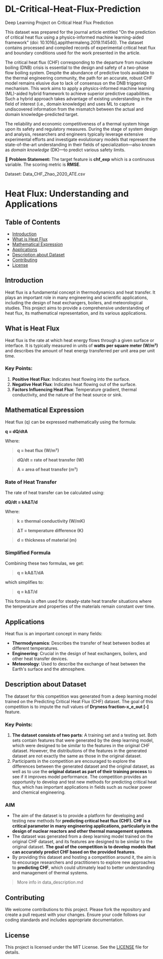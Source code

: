 # DL-Critical-Heat-Flux-Prediction
Deep Learning Project on Critical Heat Flux Prediction

This dataset was prepared for the journal article entitled "On the prediction of critical heat flux using a physics-informed machine learning-aided framework" (doi: 10.1016/j.applthermaleng.2019.114540). The dataset contains processed and compiled records of experimental critical heat flux and boundary conditions used for the work presented in the article.

The critical heat flux (CHF) corresponding to the departure from nucleate boiling (DNB) crisis is essential to the design and safety of a two-phase flow boiling system. Despite the abundance of predictive tools available to the thermal engineering community, the path for an accurate, robust CHF model remains elusive due to lack of consensus on the DNB triggering mechanism. This work aims to apply a physics-informed machine learning (ML)-aided hybrid framework to achieve superior predictive capabilities. Such a hybrid approach takes advantage of existing understanding in the field of interest (i.e., domain knowledge) and uses ML to capture undiscovered information from the mismatch between the actual and domain knowledge-predicted target.

The reliability and economic competitiveness of a thermal system hinge upon its safety and regulatory measures. During the stage of system design and analysis, researchers and engineers typically leverage extensive experimental efforts and investigate evolutionary models that represent the state-of-the-art understanding in their fields of specialization—also known as *domain knowledge* (DK)—to predict various safety limits.

🧭 **Problem Statement:** The target feature is **chf_exp** which is a continuous variable. The scoring metric is **RMSE**.

Dataset: Data_CHF_Zhao_2020_ATE.csv

# Heat Flux: Understanding and Applications

## Table of Contents

- [Introduction](#introduction)
- [What is Heat Flux](#what-is-heat-flux)
- [Mathematical Expression](#mathematical-expression)
- [Applications](#applications)
- [Description about Dataset](#description-about-dataset)
- [Contributing](#contributing)
- [License](#license)

## Introduction

Heat flux is a fundamental concept in thermodynamics and heat transfer. It plays an important role in many engineering and scientific applications, including the design of heat exchangers, boilers, and meteorological studies. This project aims to provide a comprehensive understanding of heat flux, its mathematical representation, and its various applications.

## What is Heat Flux

Heat flux is the rate at which heat energy flows through a given surface or interface. It is typically measured in units of **watts per square meter (W/m²)** and describes the amount of heat energy transferred per unit area per unit time.

### Key Points:
1. **Positive Heat Flux**: Indicates heat flowing into the surface.
2. **Negative Heat Flux**: Indicates heat flowing out of the surface.
3. **Factors Influencing Heat Flux**: Temperature gradient, thermal conductivity, and the nature of the heat source or sink.

## Mathematical Expression

Heat flux (q) can be expressed mathematically using the formula:

**q = dQ/dtA**

Where:
>**q = heat flux (W/m²)**

>**dQ/dt = rate of heat transfer (W)**

>**A = area of heat transfer (m²)**<br>

### Rate of Heat Transfer

The rate of heat transfer can be calculated using:

**dQ/dt = kAΔT/d**

Where:
>**k = thermal conductivity (W/mK)**

>**ΔT = temperature difference (K)**

>**d = thickness of material (m)**

### Simplified Formula

Combining these two formulas, we get:

><b>q = kAΔT/dA</b>

which simplifies to:

><b>q = kΔT/d</b>

This formula is often used for steady-state heat transfer situations where the temperature and properties of the materials remain constant over time.

## Applications

Heat flux is an important concept in many fields:
- **Thermodynamics**: Describes the transfer of heat between bodies at different temperatures.
- **Engineering**: Crucial in the design of heat exchangers, boilers, and other heat transfer devices.
- **Meteorology**: Used to describe the exchange of heat between the Earth's surface and the atmosphere.

## Description about Dataset

The dataset for this competition was generated from a deep learning model trained on the Predicting Critical Heat Flux (CHF) dataset. The goal of this competition is to impute the null values of **Dryness fraction-x_e_out [-]** feature.

### Key Points:
1. **The dataset consists of two parts**: A training set and a testing set. Both sets contain features that were generated by the deep learning model, which were designed to be similar to the features in the original CHF dataset. However, the distributions of the features in the generated dataset are not exactly the same as those in the original dataset.
2. Participants in the competition are encouraged to explore the differences between the generated dataset and the original dataset, as well as to use the **original dataset as part of their training process** to see if it improves model performance. The competition provides an opportunity to develop and test new methods for predicting critical heat flux, which has important applications in fields such as nuclear power and chemical engineering.

### AIM

- The aim of the dataset is to provide a platform for developing and testing new methods for **predicting critical heat flux (CHF). CHF is a critical parameter in many engineering applications, particularly in the design of nuclear reactors and other thermal management systems**.
- The dataset was generated from a deep learning model trained on the original CHF dataset, and its features are designed to be similar to the original dataset. **The goal of the competition is to develop models that can accurately predict CHF based on the provided features**.
- By providing this dataset and hosting a competition around it, the aim is to encourage researchers and practitioners to explore new approaches to **predicting CHF**, which could ultimately lead to better understanding and management of thermal systems.

> More info in data_description.md
## Contributing

We welcome contributions to this project. Please fork the repository and create a pull request with your changes. Ensure your code follows our coding standards and includes appropriate documentation.

## License

This project is licensed under the MIT License. See the [LICENSE](LICENSE) file for details.
